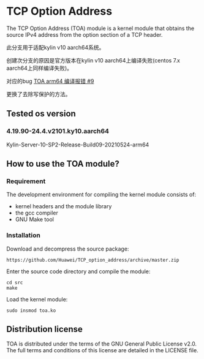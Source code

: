 # TCP Option Address

The TCP Option Address (TOA) module is a kernel module that obtains the source IPv4 address from the option section of a TCP header.

此分支用于适配kylin v10 aarch64系统。

创建次分支的原因是官方版本在kylin v10 aarch64上编译失败(centos 7.x aarch64上同样编译失败)。

对应的bug
[TOA arm64 编译报错 #9](https://github.com/Huawei/TCP_option_address/issues/9)

更换了去除写保护的方法。

## Tested os version
### 4.19.90-24.4.v2101.ky10.aarch64 
Kylin-Server-10-SP2-Release-Build09-20210524-arm64

## How to use the TOA module?

### Requirement

The development environment for compiling the kernel module consists of: 
- kernel headers and the module library
- the gcc compiler
- GNU Make tool

### Installation

Download and decompress the source package:
```
https://github.com/Huawei/TCP_option_address/archive/master.zip
```

Enter the source code directory and compile the module:
```
cd src
make
```

Load the kernel module:
```
sudo insmod toa.ko
```

## Distribution license

TOA is distributed under the terms of the GNU General Public License v2.0. The full terms and conditions of this license are detailed in the LICENSE file.